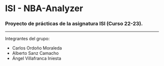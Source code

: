 # ISI - NBA-Analyzer
### Proyecto de prácticas de la asignatura ISI (Curso 22-23).
-------------------------------------------------------------------------------------------------------------------------------------------------------------------------
Integrantes del grupo:
- Carlos Ordoño Moraleda
- Alberto Sanz Camacho
- Ángel Villafranca Iniesta
